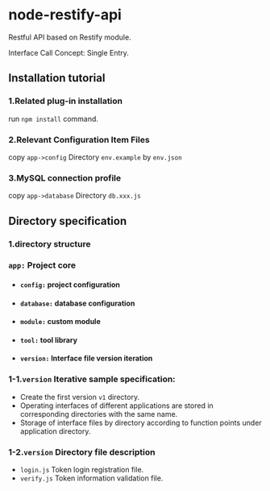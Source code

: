 # node-restify-api
Restful API based on Restify module.

Interface Call Concept: Single Entry.

## Installation tutorial

### 1.Related plug-in installation
run <code>npm install</code> command.

### 2.Relevant Configuration Item Files
copy <code>app->config</code> Directory <code>env.example</code> by <code>env.json</code>

### 3.MySQL connection profile
copy <code>app->database</code> Directory <code>db.xxx.js</code>

## Directory specification
### 1.directory structure

### <code>app:</code> Project core
- #### <code>config:</code> project configuration
- #### <code>database:</code> database configuration
- #### <code>module:</code> custom module
- #### <code>tool:</code> tool library
- #### <code>version:</code> Interface file version iteration

### 1-1.<code>version</code> Iterative sample specification:
- Create the first version <code>v1</code> directory.
- Operating interfaces of different applications are stored in corresponding directories with the same name.
- Storage of interface files by directory according to function points under application directory.

### 1-2.<code>version</code> Directory file description
- <code>login.js</code> Token login registration file.
- <code>verify.js</code> Token information validation file.


